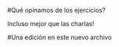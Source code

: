 #Qué opinamos de los ejercicios?

Incluso mejor que las charlas!

#Una edición en este nuevo archivo

